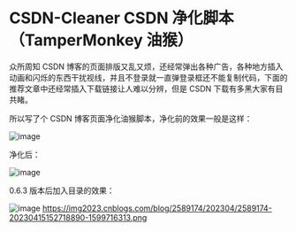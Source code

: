 # CSDN-Cleaner CSDN 净化脚本（TamperMonkey 油猴）

众所周知 CSDN 博客的页面排版又乱又烦，还经常弹出各种广告，各种地方插入动画和闪烁的东西干扰视线，并且不登录就一直弹登录框还不能复制代码，下面的推荐文章中还经常插入下载链接让人难以分辨，但是 CSDN 下载有多黑大家有目共睹。

所以写了个 CSDN 博客页面净化油猴脚本，净化前的效果一般是这样：

![image](https://img2020.cnblogs.com/blog/2589174/202110/2589174-20211024154139035-1051792636.png)

净化后：


![image](https://img2020.cnblogs.com/blog/2589174/202110/2589174-20211024154149877-959601461.png)

0.6.3 版本后加入目录的效果：


![image](https://img2020.cnblogs.com/blog/2589174/202110/2589174-20211024154149877-959601461.png)
https://img2023.cnblogs.com/blog/2589174/202304/2589174-20230415152718890-1599716313.png

